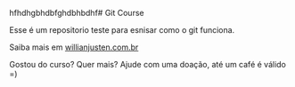 hfhdhgbhdbfghdbhbdhf# Git Course

Esse é um repositorio teste para esnisar como o git funciona.

Saiba mais em [willianjusten.com.br](http://willianjusten.com.br)
 
Gostou do curso? Quer mais? Ajude com uma doação, até um café é válido =)

